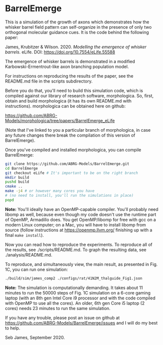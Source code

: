 # BarrelEmerge

This is a simulation of the growth of axons which demonstrates how the
whisker barrel field pattern can self-organize in the presence of only
two orthogonal molecular guidance cues. It is the code behind the
following paper:

James, Krubitzer & Wilson. 2020. *Modelling the emergence of whisker
barrels*. eLife. DOI: https://doi.org/10.7554/eLife.55588

The emergence of whisker barrels is demonstrated in a modified
Karbowski-Ermentrout-like axon branching population model.

For instructions on reproducing the results of the paper, see the
README.md file in the scripts subdirectory.

Before you do that, you'll need to build this simulation code, which
is compiled against our library of research software,
morphologica. So, first, obtain and build morphologica (it has its own
README.md with instructions). morphologica can be obtained here on
github:

https://github.com/ABRG-Models/morphologica/tree/papers/BarrelEmerge_eLife

(Note that I've linked to you a particular branch of morphologica, in
case any future changes there break the compilation of this version of
BarrelEmerge).

Once you've compiled and installed morphologica, you can compile
BarrelEmerge:

```bash
git clone https://github.com/ABRG-Models/BarrelEmerge.git
cd BarrelEmerge
git checkout eLife # It's important to be on the right branch
mkdir build
pushd build
cmake ..
make -j4 # or however many cores you have
# (no need to install, you'll run the simulations in place)
popd
```

**Note:** You'll ideally have an OpenMP-capable compiler. You'll
probably need libomp as well, because even though my code doesn't use
the runtime part of OpenMP, Armadillo does. You get OpenMP/libomp for free with gcc on a modern Linux
computer; on a Mac, you will have to install libomp from source
(follow instructions at https://openmp.llvm.org/ finishing up with a
final `make install`).

Now you can read how to reproduce the experiments. To reproduce all of
the results, see ./scripts/README.md. To graph the resulting data, see
./analysis/README.md.

To reproduce, and simultaneously view, the main result, as presented
in Fig. 1C, you can run one simulation:

```bash
./build/sim/james_comp2 ./configs/rat/41N2M_thalguide_Fig1.json
```

**Note:** The simulation is computationally demanding. It takes about
11 minutes to run the 50000 steps of Fig. 1C simulation on a 6-core
gaming laptop (with an 8th gen Intel Core i9 processor and with the code
compiled with OpenMP to use all the cores). An older, 6th gen Core i5
laptop (2 cores) needs 23 minutes to run the same simulation.

If you have any trouble, please post an issue on github at
https://github.com/ABRG-Models/BarrelEmerge/issues and I will do my
best to help.

Seb James, September 2020.
